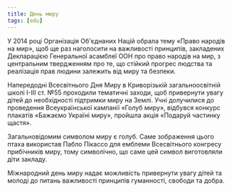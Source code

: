 ```yaml
---
title: День миру
tags: [edu]
---
```


У 2014 році Організація Об'єднаних Націй обрала тему «Право народів на мир», щоб ще раз наголосити на важливості принципів, закладених Декларацією Генеральної асамблеї ООН про право народів на мир, з центральним твердженням про те, що стійкий прогрес людства та реалізація прав людини залежить від миру та безпеки.

Напередодні Всесвітнього Дня Миру в Криворізькій загальноосвітній школі І-ІІІ ст. №55 проходили тематичні заходи, щоб привернути увагу дітей до необхідності підтримки миру на Землі. Учні долучилися до проведення Всеукраїнської кампанії «Голуб миру», відбувся конкурс плакатів «Бажаємо Україні миру», пройшла акція «Подаруй частинку щастя».

Загальновідомим символом миру є голуб. Саме зображення цього птаха використав Пабло Пікассо для емблеми Всесвітнього конгресу прибічників миру, тому символічно, що саме цей символ виготовляли діти закладу.

Міжнародний день миру надає можливість привернути увагу дітей та молоді до питань важливості принципів гуманності, свободи та добра.

<youtube id="ffC1_cNXyF4"></youtube>

<slideshow id="72157671499114567"></slideshow>
